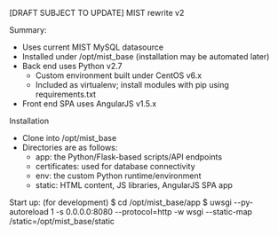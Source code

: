 [DRAFT SUBJECT TO UPDATE]
MIST rewrite v2

Summary:
 - Uses current MIST MySQL datasource
 - Installed under /opt/mist_base (installation may be automated later)
 - Back end uses Python v2.7
   - Custom environment built under CentOS v6.x
   - Included as virtualenv; install modules with pip using requirements.txt
 - Front end SPA uses AngularJS v1.5.x

Installation
 - Clone into /opt/mist_base
 - Directories are as follows:
   - app: the Python/Flask-based scripts/API endpoints
   - certificates: used for database connectivity
   - env: the custom Python runtime/environment
   - static: HTML content, JS libraries, AngularJS SPA app
 
Start up:
 (for development)
 $ cd /opt/mist_base/app
 $ uwsgi --py-autoreload 1 -s 0.0.0.0:8080 --protocol=http -w wsgi --static-map /static=/opt/mist_base/static
 